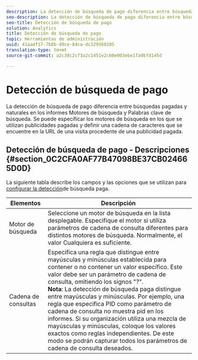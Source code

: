 ```yaml
---
description: La detección de búsqueda de pago diferencia entre búsquedas pagadas y naturales en los informes Motores de búsqueda y Palabras clave de búsqueda. Se puede especificar los motores de búsqueda en los que se utilizan publicidades pagadas y definir una cadena de caracteres que se encuentre en la URL de una visita procedente de una publicidad pagada.
seo-description: La detección de búsqueda de pago diferencia entre búsquedas pagadas y naturales en los informes Motores de búsqueda y Palabras clave de búsqueda. Se puede especificar los motores de búsqueda en los que se utilizan publicidades pagadas y definir una cadena de caracteres que se encuentre en la URL de una visita procedente de una publicidad pagada.
seo-title: Detección de búsqueda de pago
solution: Analytics
title: Detección de búsqueda de pago
topic: Herramientas de administración
uuid: 41aadf17-7b8b-49ce-84ca-dc329360205
translation-type: tm+mt
source-git-commit: a2c38c2cf3a2c1451e2c60e003ebe1fa9bfd145d

---
```



# Detección de búsqueda de pago

La detección de búsqueda de pago diferencia entre búsquedas pagadas y naturales en los informes Motores de búsqueda y Palabras clave de búsqueda. Se puede especificar los motores de búsqueda en los que se utilizan publicidades pagadas y definir una cadena de caracteres que se encuentre en la URL de una visita procedente de una publicidad pagada.

## Detección de búsqueda de pago - Descripciones {#section_0C2CFA0AF77B47098BE37CB024665D0D}

La siguiente tabla describe los campos y las opciones que se utilizan para [configurar la detección](/help/admin/admin/paid-search-detection/t-paid-search-detection.md)de búsqueda paga.

| Elementos | Descripción |
|--- |--- |
| Motor de búsqueda | Seleccione un motor de búsqueda en la lista desplegable. Especifique el motor si utiliza parámetros de cadena de consulta diferentes para distintos motores de búsqueda. Normalmente, el valor Cualquiera es suficiente. |
| Cadena de consultas | Especifica una regla que distingue entre mayúsculas y minúsculas establecida para contener o no contener un valor específico. Este valor debe ser un parámetro de cadena de consulta, omitiendo los signos "?". <br>**Nota**: La detección de búsqueda paga distingue entre mayúsculas y minúsculas. Por ejemplo, una regla que especifica PID como parámetro de cadena de consulta no muestra pid en los informes. Si su organización utiliza una mezcla de mayúsculas y minúsculas, coloque los valores exactos como reglas independientes. De este modo se podrán capturar todos los parámetros de cadena de consulta deseados.</br> |
